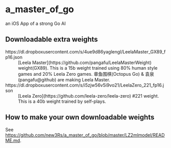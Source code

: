 # a_master_of_go
an iOS App of a strong Go AI

## Downloadable extra weights
<dl>
<dt>https://dl.dropboxusercontent.com/s/4ue9d86yaglengl/LeelaMaster_GX89_fp16.json</dt>
<dd>[Leela Master](https://github.com/pangafu/LeelaMasterWeight) weight(GX89). This is a 15b weight trained using 80% human style games and 20% Leela Zero games. 章鱼围棋(Octopus Go) & 袁泉(pangafu@github) are making Leela Master.</dd>
<dt>https://dl.dropboxusercontent.com/s/i5zjw56v5i9vo21/LeelaZero_221_fp16.json</dt>
<dd>[Leela Zero](https://github.com/leela-zero/leela-zero) #221 weight. This is a 40b weight trained by self-plays.</dd>
</dl>

## How to make your own downloadable weights
See https://github.com/new3Rs/a_master_of_go/blob/master/LZ2mlmodel/README.md.